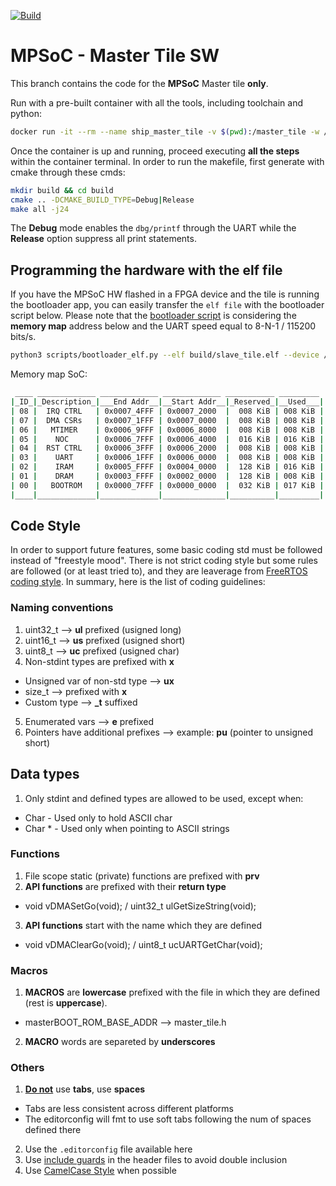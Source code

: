 [![Build](https://github.com/aignacio/mpsoc_sw/actions/workflows/build.yaml/badge.svg?branch=master_tile)](https://github.com/aignacio/mpsoc_sw/actions/workflows/build.yaml)

# MPSoC - Master Tile SW

This branch contains the code for the **MPSoC** Master tile **only**.

Run with a pre-built container with all the tools, including toolchain and python:
```bash
docker run -it --rm --name ship_master_tile -v $(pwd):/master_tile -w /master_tile aignacio/mpsoc bash
```

Once the container is up and running, proceed executing **all the steps** within the container terminal. In order to run the makefile, first generate with cmake through these cmds:
```bash
mkdir build && cd build
cmake .. -DCMAKE_BUILD_TYPE=Debug|Release 
make all -j24
```
The **Debug** mode enables the `dbg/printf` through the UART while the **Release** option suppress all print statements.

## Programming the hardware with the elf file

If you have the MPSoC HW flashed in a FPGA device and the tile is running the bootloader app, you can easily transfer
the `elf file` with the bootloader script below. Please note that the [bootloader script](scripts/bootloader_elf.py) is
considering the **memory map** address below and the UART speed equal to 8-N-1 / 115200 bits/s.
```bash
python3 scripts/bootloader_elf.py --elf build/slave_tile.elf --device /dev/ttyUSB1
```

Memory map SoC:
```bash
 ____ _____________ _____________ _____________ ___________ _________
|_ID_|_Description_|___End Addr__|__Start Addr__|_Reserved_|__Used___|
| 08 |  IRQ CTRL   | 0x0007_4FFF | 0x0007_2000  |  008 KiB | 008 KiB |
| 07 |  DMA CSRs   | 0x0007_1FFF | 0x0007_0000  |  008 KiB | 008 KiB |
| 06 |   MTIMER    | 0x0006_9FFF | 0x0006_8000  |  008 KiB | 008 KiB |
| 05 |    NOC      | 0x0006_7FFF | 0x0006_4000  |  016 KiB | 016 KiB |
| 04 |  RST CTRL   | 0x0006_3FFF | 0x0006_2000  |  008 KiB | 008 KiB |
| 03 |    UART     | 0x0006_1FFF | 0x0006_0000  |  008 KiB | 008 KiB |
| 02 |    IRAM     | 0x0005_FFFF | 0x0004_0000  |  128 KiB | 016 KiB |
| 01 |    DRAM     | 0x0003_FFFF | 0x0002_0000  |  128 KiB | 008 KiB |
| 00 |   BOOTROM   | 0x0000_7FFF | 0x0000_0000  |  032 KiB | 017 KiB |
|____|_____________|_____________|______________|__________|_________|
```

## Code Style

In order to support future features, some basic coding std must be followed instead of "freestyle mood". There is not strict coding style but some rules are followed (or at least tried to), and they are leaverage from [FreeRTOS coding style](http://www.openrtos.net/FreeRTOS-Coding-Standard-and-Style-Guide.html). In summary, here is the list of coding guidelines:

### Naming conventions
1. uint32_t --> **ul** prefixed (usigned long) 
2. uint16_t --> **us** prefixed (usigned short) 
3. uint8_t  --> **uc** prefixed (usigned char) 
4. Non-stdint types are prefixed with **x**
  * Unsigned var of non-std type --> **ux** 
  * size_t --> prefixed with **x**
  * Custom type --> **_t** suffixed
5. Enumerated vars --> **e** prefixed 
6. Pointers have additional prefixes --> example: **pu** (pointer to unsigned short)

## Data types

1. Only stdint and defined types are allowed to be used, except when:
  * Char - Used only to hold ASCII char
  * Char * - Used  only when pointing to ASCII strings

### Functions

1. File scope static (private) functions are prefixed with **prv**
2. **API functions** are prefixed with their **return type**
  * void vDMASetGo(void); / uint32_t ulGetSizeString(void);
3. **API functions** start with the name which they are defined
  * void vDMAClearGo(void); / uint8_t ucUARTGetChar(void);

### Macros

1. **MACROS** are **lowercase** prefixed with the file in which they are defined (rest is **uppercase**).
  * masterBOOT_ROM_BASE_ADDR --> master_tile.h
2. **MACRO** words are separeted by **underscores**

### Others

1. [**Do not**](https://www.youtube.com/watch?v=SsoOG6ZeyUI&t) use **tabs**, use **spaces**
  * Tabs are less consistent across different platforms
  * The editorconfig will fmt to use soft tabs following the num of spaces defined there
2. Use the `.editorconfig` file available here
3. Use [include guards](https://en.wikipedia.org/wiki/Include_guard) in the header files to avoid double inclusion
4. Use [CamelCase Style](https://en.wikipedia.org/wiki/Camel_case) when possible
